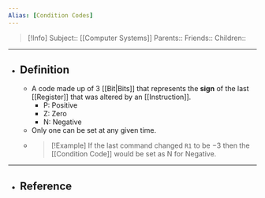 ```yaml
---
Alias: [Condition Codes]
---
```

> [!Info]
> Subject:: [[Computer Systems]]
> Parents:: 
> Friends:: 
> Children:: 
---
- ## Definition
	- A code made up of 3 [[Bit|Bits]] that represents the **sign** of the last [[Register]] that was altered by an [[Instruction]].
		- P: Positive
		- Z: Zero
		- N: Negative
	- Only one can be set at any given time.
	- > [!Example]
	  > If the last command changed `R1` to be $-3$ then the [[Condition Code]] would be set as N for Negative.
---
- ## Reference